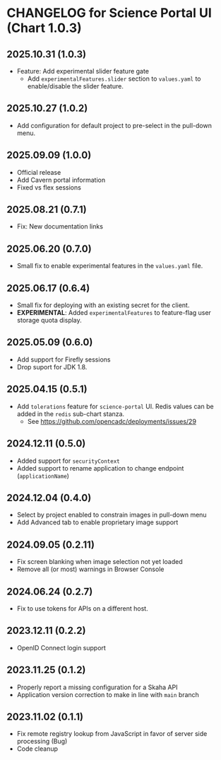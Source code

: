 # CHANGELOG for Science Portal UI (Chart 1.0.3)

## 2025.10.31 (1.0.3)
- Feature: Add experimental slider feature gate
  - Add `experimentalFeatures.slider` section to `values.yaml` to enable/disable the slider feature.

## 2025.10.27 (1.0.2)
- Add configuration for default project to pre-select in the pull-down menu.

## 2025.09.09 (1.0.0)
- Official release
- Add Cavern portal information
- Fixed vs flex sessions

## 2025.08.21 (0.7.1)
- Fix: New documentation links

## 2025.06.20 (0.7.0)
- Small fix to enable experimental features in the `values.yaml` file.

## 2025.06.17 (0.6.4)
- Small fix for deploying with an existing secret for the client.
- **EXPERIMENTAL**: Added `experimentalFeatures` to feature-flag user storage quota display.

## 2025.05.09 (0.6.0)
- Add support for Firefly sessions
- Drop suport for JDK 1.8.

## 2025.04.15 (0.5.1)
- Add `tolerations` feature for `science-portal` UI.  Redis values can be added in the `redis` sub-chart stanza.
  - See https://github.com/opencadc/deployments/issues/29

## 2024.12.11 (0.5.0)
- Added support for `securityContext`
- Added support to rename application to change endpoint (`applicationName`)

## 2024.12.04 (0.4.0)
- Select by project enabled to constrain images in pull-down menu
- Add Advanced tab to enable proprietary image support

## 2024.09.05 (0.2.11)
- Fix screen blanking when image selection not yet loaded
- Remove all (or most) warnings in Browser Console

## 2024.06.24 (0.2.7)
- Fix to use tokens for APIs on a different host.

## 2023.12.11 (0.2.2)
- OpenID Connect login support

## 2023.11.25 (0.1.2)
- Properly report a missing configuration for a Skaha API
- Application version correction to make in line with `main` branch

## 2023.11.02 (0.1.1)
- Fix remote registry lookup from JavaScript in favor of server side processing (Bug)
- Code cleanup
